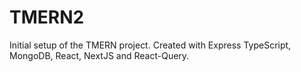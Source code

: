 # TMERN2

Initial setup of the TMERN project.  Created with Express TypeScript, MongoDB, React, NextJS and React-Query.



